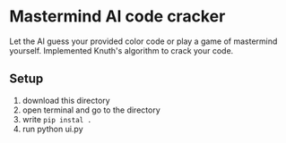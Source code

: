 # Mastermind AI code cracker 
Let the AI guess your provided color code or play a game of mastermind yourself. Implemented Knuth's algorithm to crack your code.

## Setup
1. download this directory
2. open terminal and go to the directory
3. write `pip instal .`
4. run python ui.py

